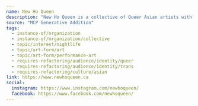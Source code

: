```yaml
---
name: New Ho Queen
description: "New Ho Queen is a collective of Queer Asian artists with expertise in varying fields of design, performance, film, fashion and art. Since 2018, they have come together to create safer event and party spaces for Queer and Trans Asians to connect with one another, and celebrate Asian identities. New Ho Queen is a trusted community led initiative, and has become legendary in the nightlife scene."
source: "MCP Generative Addition"
tags:
  - instance-of/organization
  - instance-of/organization/collective
  - topic/interest/nightlife
  - topic/art-form/art
  - topic/art-form/performance-art
  - requires-refactoring/audience/identity/queer
  - requires-refactoring/audience/identity/trans
  - requires-refactoring/culture/asian
link: https://www.newhoqueen.ca
social:
  instagram: https://www.instagram.com/newhoqueen/
  facebook: https://www.facebook.com/newhoqueen/
---
```

